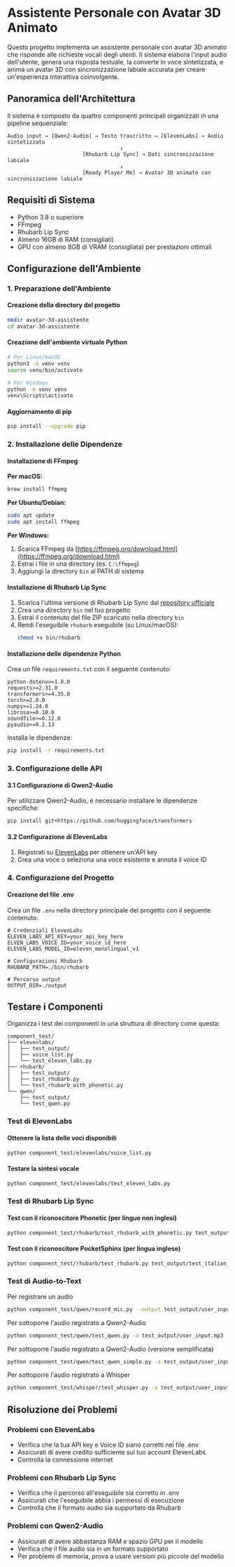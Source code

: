 # Assistente Personale con Avatar 3D Animato

Questo progetto implementa un assistente personale con avatar 3D animato che risponde alle richieste vocali degli utenti. Il sistema elabora l'input audio dell'utente, genera una risposta testuale, la converte in voce sintetizzata, e anima un avatar 3D con sincronizzazione labiale accurata per creare un'esperienza interattiva coinvolgente.

## Panoramica dell'Architettura

Il sistema è composto da quattro componenti principali organizzati in una pipeline sequenziale:

```
Audio input → [Qwen2-Audio] → Testo trascritto → [ElevenLabs] → Audio sintetizzato
                                    ↓
                        [Rhubarb Lip Sync] → Dati sincronizzazione labiale
                                    ↓
                        [Ready Player Me] → Avatar 3D animato con sincronizzazione labiale
```

## Requisiti di Sistema

- Python 3.8 o superiore
- FFmpeg
- Rhubarb Lip Sync
- Almeno 16GB di RAM (consigliati)
- GPU con almeno 8GB di VRAM (consigliata) per prestazioni ottimali

## Configurazione dell'Ambiente

### 1. Preparazione dell'Ambiente

#### Creazione della directory del progetto

```bash
mkdir avatar-3d-assistente
cd avatar-3d-assistente
```

#### Creazione dell'ambiente virtuale Python

```bash
# Per Linux/macOS
python3 -m venv venv
source venv/bin/activate

# Per Windows
python -m venv venv
venv\Scripts\activate
```

#### Aggiornamento di pip

```bash
pip install --upgrade pip
```

### 2. Installazione delle Dipendenze

#### Installazione di FFmpeg

**Per macOS:**
```bash
brew install ffmpeg
```

**Per Ubuntu/Debian:**
```bash
sudo apt update
sudo apt install ffmpeg
```

**Per Windows:**
1. Scarica FFmpeg da [https://ffmpeg.org/download.html](https://ffmpeg.org/download.html)
2. Estrai i file in una directory (es. `C:\ffmpeg`)
3. Aggiungi la directory `bin` al PATH di sistema

#### Installazione di Rhubarb Lip Sync

1. Scarica l'ultima versione di Rhubarb Lip Sync dal [repository ufficiale](https://github.com/DanielSWolf/rhubarb-lip-sync/releases)
2. Crea una directory `bin` nel tuo progetto
3. Estrai il contenuto del file ZIP scaricato nella directory `bin`
4. Rendi l'eseguibile `rhubarb` eseguibile (su Linux/macOS):
   ```bash
   chmod +x bin/rhubarb
   ```

#### Installazione delle dipendenze Python

Crea un file `requirements.txt` con il seguente contenuto:

```
python-dotenv>=1.0.0
requests>=2.31.0
transformers>=4.35.0
torch>=2.0.0
numpy>=1.24.0
librosa>=0.10.0
soundfile>=0.12.0
pyaudio>=0.2.13
```

Installa le dipendenze:

```bash
pip install -r requirements.txt
```

### 3. Configurazione delle API

#### 3.1 Configurazione di Qwen2-Audio

Per utilizzare Qwen2-Audio, è necessario installare le dipendenze specifiche:

```bash
pip install git+https://github.com/huggingface/transformers
```

#### 3.2 Configurazione di ElevenLabs

1. Registrati su [ElevenLabs](https://elevenlabs.io/) per ottenere un'API key
2. Crea una voce o seleziona una voce esistente e annota il voice ID

### 4. Configurazione del Progetto

#### Creazione del file .env

Crea un file `.env` nella directory principale del progetto con il seguente contenuto:

```
# Credenziali ElevenLabs
ELEVEN_LABS_API_KEY=your_api_key_here
ELVEN_LABS_VOICE_ID=your_voice_id_here
ELEVEN_LABS_MODEL_ID=eleven_monolingual_v1

# Configurazioni Rhubarb
RHUBARB_PATH=./bin/rhubarb

# Percorso output
OUTPUT_DIR=./output
```

## Testare i Componenti

Organizza i test dei componenti in una struttura di directory come questa:

```
component_test/
├── elevenlabs/
│   ├── test_output/
│   ├── voice_list.py
│   └── test_eleven_labs.py
├── rhubarb/
│   ├── test_output/
│   ├── test_rhubarb.py
│   └── test_rhubarb_with_phonetic.py
└── qwen/
    ├── test_output/
    └── test_qwen.py
```

### Test di ElevenLabs

#### Ottenere la lista delle voci disponibili

```bash
python component_test/elevenlabs/voice_list.py
```

#### Testare la sintesi vocale

```bash
python component_test/elevenlabs/test_eleven_labs.py
```

### Test di Rhubarb Lip Sync

#### Test con il riconoscitore Phonetic (per lingue non inglesi)

```bash
python component_test/rhubarb/test_rhubarb_with_phonetic.py test_output/test_italian_complex.mp3 --output test_output/output_phon.json
```

#### Test con il riconoscitore PocketSphinx (per lingua inglese)

```bash
python component_test/rhubarb/test_rhubarb.py test_output/test_italian_complex.mp3 --output test_output/output_pock.json
```

### Test di Audio-to-Text
Per registrare un audio
```bash
python component_test/qwen/record_mic.py --output test_output/user_input.mp3
```

Per sottoporre l'audio registrato a Qwen2-Audio
```bash
python component_test/qwen/test_qwen.py -a test_output/user_input.mp3 -p "Qual è il contenuto di questo audio?" -o test_output/qwen_anser.txt
```

Per sottoporre l'audio registrato a Qwen2-Audio (versione semplificata)
```bash
python component_test/qwen/test_qwen_simple.py -a test_output/user_input.mp3 -p "Qual è il contenuto di questo audio?" -o test_output/qwen_anser.txt
```

Per sottoporre l'audio registrato a Whisper
```bash
python component_test/whisper/test_whisper.py -a test_output/user_input.mp3 -o test_output/trascrizione.txt
```


## Risoluzione dei Problemi

### Problemi con ElevenLabs
- Verifica che la tua API key e Voice ID siano corretti nel file .env
- Assicurati di avere credito sufficiente sul tuo account ElevenLabs
- Controlla la connessione internet

### Problemi con Rhubarb Lip Sync
- Verifica che il percorso all'eseguibile sia corretto in .env
- Assicurati che l'eseguibile abbia i permessi di esecuzione
- Controlla che il formato audio sia supportato da Rhubarb

### Problemi con Qwen2-Audio
- Assicurati di avere abbastanza RAM e spazio GPU per il modello
- Verifica che il file audio sia in un formato supportato
- Per problemi di memoria, prova a usare versioni più piccole del modello

